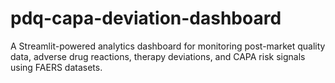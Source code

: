 # pdq-capa-deviation-dashboard
A Streamlit-powered analytics dashboard for monitoring post-market quality data, adverse drug reactions, therapy deviations, and CAPA risk signals using FAERS datasets.
